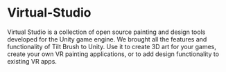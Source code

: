 # Virtual-Studio
Virtual Studio is a collection of open source painting and design tools developed for the Unity game engine. We brought all the features and functionality of Tilt Brush to Unity. Use it to create 3D art for your games, create your own VR painting applications, or to add design functionality to existing VR apps.
